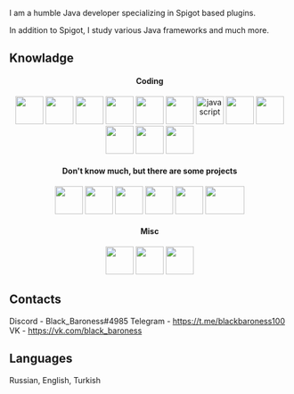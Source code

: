 I am a humble Java developer specializing in Spigot based plugins. 

In addition to Spigot, I study various Java frameworks and much more.

## Knowladge
<h4 align="center">Coding</h4>
<p align="center">
  <img src="https://cdn.icon-icons.com/icons2/2415/PNG/512/java_original_logo_icon_146458.png" width="50" height="50"/>
  <img src="https://cdn.iconscout.com/icon/free/png-256/gradle-1-285287.png" width="50" height="50" />
  <img src="https://cdn.icon-icons.com/icons2/2107/PNG/512/file_type_maven_icon_130397.png" width="50" height="50" />
  <img src="https://pbs.twimg.com/media/D7qnTvEWwAA3JN3.png" width="50" height="50" />
  <img src="https://cdn.iconscout.com/icon/free/png-256/css-131-722685.png" width="50" height="50" />
  <img src="https://cdn.iconscout.com/icon/free/png-256/html-2752158-2284975.png" width="50" height="50" />
  <img src="https://devicons.github.io/devicon/devicon.git/icons/javascript/javascript-original.svg" alt="javascript" width="50" height="50" />
  <img src="https://upload.wikimedia.org/wikipedia/commons/thumb/d/d5/IntelliJ_IDEA_Logo.svg/1024px-IntelliJ_IDEA_Logo.svg.png" width="50" height="50" />
  <img src="https://apps24.org/images/stories/flexicontent/item_815_field_15/l_autohotkey_icon.png" width="50" height="50" />
  <img src="https://i.ibb.co/sVTqdzD/javafxlogo-removebg-preview.png" width="50" height="50" />
  <img src="https://symbols.getvecta.com/stencil_96/70_sqlite-icon.69fb0675d2.svg" width="50" height="50" />
  <img src="https://cdn.iconscout.com/icon/free/png-256/mysql-21-1174941.png" width="50" height="50" />
</p>
<h4 align="center">Don't know much, but there are some projects</h4>
<p align="center">
  <img src="https://devicon.dev/devicon.git/icons/debian/debian-original-wordmark.svg" width="50" height="50" />
  <img src="https://devicons.github.io/devicon/devicon.git/icons/linux/linux-original.svg" width="50" height="50" />
  <img src="https://www.flaticon.com/svg/static/icons/svg/888/888839.svg" width="50" height="50" />
  <img src="https://pbs.twimg.com/media/Dk5LpKtW4AAcvFd.png" width="50" height="50" />
  <img src="https://freepikpsd.com/wp-content/uploads/2019/11/forge-png-1-Transparent-Images.png" width="50" height="50" />
  <img src="https://i.ya-webdesign.com/images/spring-logo-png-2.png" width="70" height="50" />
</p>
<h4 align="center">Misc</h4>
<p align="center">
  <img src="https://img.icons8.com/color/344/adobe-photoshop.png" width="50" height="50"/>
  <img src="https://img.icons8.com/color/344/adobe-premiere-pro.png" width="50" height="50"/>
  <img src="https://img.icons8.com/color/344/adobe-illustrator.png" width="50" height="50"/>
</p>

## Contacts
Discord - Black_Baroness#4985
Telegram - https://t.me/blackbaroness100
VK - https://vk.com/black_baroness

## Languages
Russian, English, Turkish
